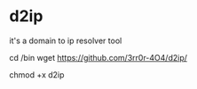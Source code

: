 # d2ip

it's a domain to ip resolver tool


cd /bin
wget https://github.com/3rr0r-4O4/d2ip/

chmod +x d2ip
